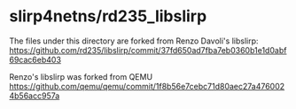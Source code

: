 # slirp4netns/rd235_libslirp

The files under this directory are forked from Renzo Davoli's libslirp: https://github.com/rd235/libslirp/commit/37fd650ad7fba7eb0360b1e1d0abf69cac6eb403

Renzo's libslirp was forked from QEMU https://github.com/qemu/qemu/commit/1f8b56e7cebc71d80aec27a4760024b56acc957a
